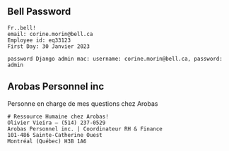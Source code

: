## Bell Password
```
Fr..bell!
email: corine.morin@bell.ca
Employee id: eq33123
First Day: 30 Janvier 2023

password Django admin mac: username: corine.morin@bell.ca, password: admin
```

## Arobas Personnel inc
Personne en charge de mes questions chez Arobas
```
# Ressource Humaine chez Arobas!
Olivier Vieira – (514) 237-0529
Arobas Personnel inc. | Coordinateur RH & Finance
101-486 Sainte-Catherine Ouest
Montréal (Québec) H3B 1A6
```